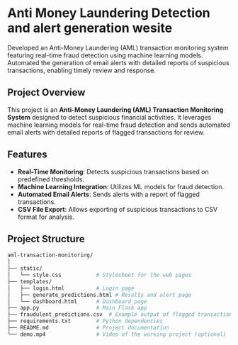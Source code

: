 # Anti Money Laundering Detection and alert generation wesite 
Developed an Anti-Money Laundering (AML) transaction monitoring system featuring real-time fraud detection using machine learning models. Automated the generation of email alerts with detailed reports of suspicious transactions, enabling timely review and response.

## Project Overview
This project is an **Anti-Money Laundering (AML) Transaction Monitoring System** designed to detect suspicious financial activities. It leverages machine learning models for real-time fraud detection and sends automated email alerts with detailed reports of flagged transactions for review.

## Features
- **Real-Time Monitoring**: Detects suspicious transactions based on predefined thresholds.
- **Machine Learning Integration**: Utilizes ML models for fraud detection.
- **Automated Email Alerts**: Sends alerts with a report of flagged transactions.
- **CSV File Export**: Allows exporting of suspicious transactions to CSV format for analysis.



## Project Structure

```bash
aml-transaction-monitoring/
│
├── static/
│   └── style.css           # Stylesheet for the web pages
├── templates/
│   ├── login.html          # Login page
│   ├── generate_predictions.html # Results and alert page
│   └── dashboard.html      # Dashboard page
├── app.py                  # Main Flask app
├── fraudulent_predictions.csv  # Example output of flagged transactions
├── requirements.txt        # Python dependencies
├── README.md               # Project documentation
└── demo.mp4                # Video of the working project (optional)
